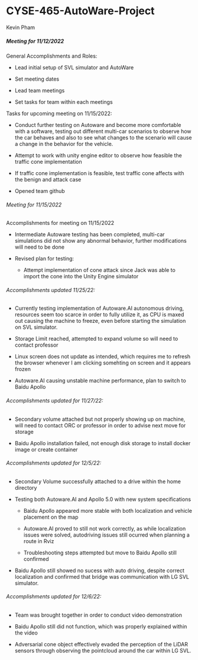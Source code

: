 # CYSE-465-AutoWare-Project

Kevin Pham

##### Meeting for 11/12/2022

General Accomplishments and Roles:

- Lead initial setup of SVL simulator and AutoWare

- Set meeting dates

- Lead team meetings

- Set tasks for team within each meetings

Tasks for upcoming meeting on 11/15/2022:

- Conduct further testing on Autoware and become more comfortable with a software, testing out different multi-car scenarios to observe how the car behaves and also to see what changes to the scenario will cause a change in the behavior for the vehicle.

- Attempt to work with unity engine editor to observe how feasible the traffic cone implementation

- If traffic cone implementation is feasible, test traffic cone affects with the benign and attack case

- Opened team github

###### Meeting for 11/15/2022

Accomplishments for meeting on 11/15/2022

- Intermediate Autoware testing has been completed, multi-car simulations did not show any abnormal behavior, further modifications will need to be done

- Revised plan for testing:
  
  - Attempt implementation of cone attack since Jack was able to import the cone into the Unity Engine simulator

###### Accomplishments updated 11/25/22:

- Currently testing implementation of Autoware.AI autonomous driving, resources seem too scarce in order to fully utilize it, as CPU is maxed out causing the machine to freeze, even before starting the simulation on SVL simulator. 

- Storage Limit reached, attempted to expand volume so will need to contact professor

- Linux screen does not update as intended, which requires me to refresh the browser whenever I am clicking somehting on screen and it appears frozen

- Autoware.AI causing unstable machine performance, plan to switch to Baidu Apollo

###### Accomplishments updated for 11/27/22:

- Secondary volume attached but not properly showing up on machine, will need to contact ORC or professor in order to advise next move for storage

- Baidu Apollo installation failed, not enough disk storage to install docker image or create container

###### Accomplishments updated for 12/5/22:

- Secondary Volume successfully attached to a drive within the home directory

- Testing both Autoware.AI and Apollo 5.0 with new system specifications
  
  - Baidu Apollo appeared more stable with both localization and vehicle placement on the map
  
  - Autoware.AI proved to still not work correctly, as while localization issues were solved, autodriving issues still ocurred when planning a route in Rviz
  
  - Troubleshooting steps attempted but move to Baidu Apollo still confirmed

- Baidu Apollo still showed no sucess with auto driving, despite correct localization and confirmed that bridge was communication with LG SVL simulator.

###### Accomplishments updated for 12/6/22:

- Team was brought together in order to conduct video demonstration

- Baidu Apollo still did not function, which was properly explained within the video

- Adversarial cone object effectively evaded the perception of the LiDAR sensors through observing the pointcloud around the car within LG SVL.